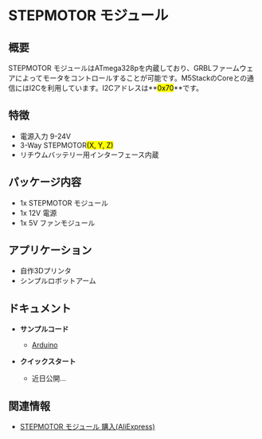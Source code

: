 # STEPMOTOR モジュール

## 概要

STEPMOTOR モジュールはATmega328pを内蔵しており、GRBLファームウェアによってモータをコントロールすることが可能です。M5StackのCoreとの通信にはI2Cを利用しています。I2Cアドレスは**<mark>0x70</mark>**です。

## 特徴

- 電源入力 9-24V
- 3-Way STEPMOTOR<mark>(X, Y, Z)</mark>
- リチウムバッテリー用インターフェース内蔵

## パッケージ内容

- 1x STEPMOTOR モジュール
- 1x 12V 電源
- 1x 5V ファンモジュール

## アプリケーション

- 自作3Dプリンタ
- シンプルロボットアーム

## ドキュメント

- **サンプルコード**
  - [Arduino](https://github.com/m5stack/stepmotor_module/tree/master/StepMotor_M5test)

- **クイックスタート**
  - 近日公開...

<!--
<figure>
    <img src="assets/img/product_pics/modules/stepmotor_01.png" height="300" width="300">
</figure>

<figure>
    <img src="assets/img/product_pics/modules/stepmotor_02.png" height="300" width="300">
</figure>

<figure>
    <img src="assets/img/product_pics/modules/stepmotor_03.png" height="300" width="300">
</figure>

<figure>
    <img src="assets/img/product_pics/modules/stepmotor_04.png" height="300" width="300">
</figure>

<figure>
    <img src="assets/img/product_pics/modules/stepmotor_05.png" height="300" width="300">
</figure>
-->

## 関連情報

- [STEPMOTOR モジュール 購入(AliExpress)](https://www.aliexpress.com/store/product/M5Stack-New-Arrival-Stepmotor-Module-for-Arduino-ESP32-GRBL-12C-Step-Motor-MEGA328P-similar-as-12V/3226069_32889109142.html)